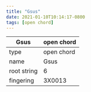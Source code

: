 ```yaml
---
title: "Gsus"
date: 2021-01-10T10:14:17-0800
tags: [open chord]
---
```


|Gsus|open chord|
|---|---|
|type|open chord|
|name|Gsus|
|root string|6|
|fingering|3X0013|
